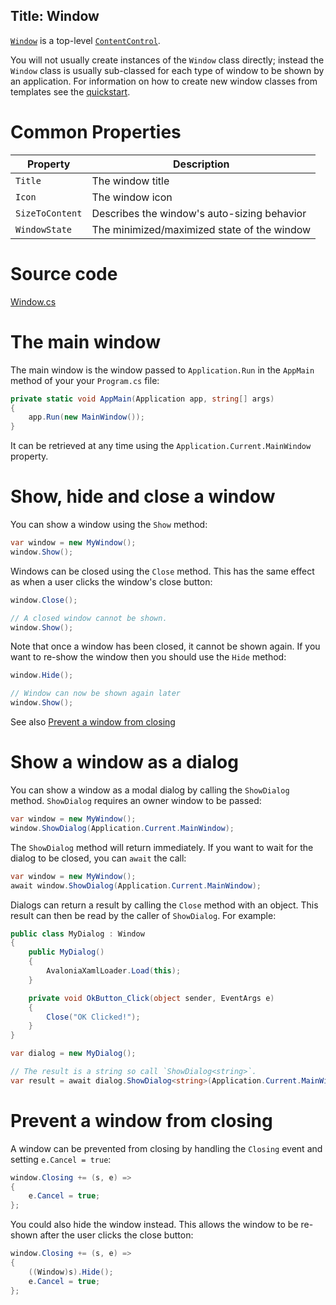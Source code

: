Title: Window
---

[`Window`](/api/Avalonia.Controls/Window) is a top-level [`ContentControl`](contentcontrol).

You will not usually create instances of the `Window` class directly; instead the `Window` class
is usually sub-classed for each type of window to be shown by an application. For information on
how to create new window classes from templates see the [quickstart](/docs/quickstart/window).

# Common Properties

|Property|Description|
|--------|-----------|
|`Title`|The window title|
|`Icon`|The window icon|
|`SizeToContent`|Describes the window's auto-sizing behavior|
|`WindowState`|The minimized/maximized state of the window|

# Source code
[Window.cs](https://github.com/AvaloniaUI/Avalonia/blob/master/src/Avalonia.Controls/Window.cs)

# The main window

The main window is the window passed to `Application.Run` in the `AppMain` method of your your
`Program.cs` file:

```csharp
private static void AppMain(Application app, string[] args)
{
    app.Run(new MainWindow());
}
```

It can be retrieved at any time using the `Application.Current.MainWindow` property.

# Show, hide and close a window

You can show a window using the `Show` method:

```csharp
var window = new MyWindow();
window.Show();
```

Windows can be closed using the `Close` method. This has the same effect as when a user clicks the
window's close button:

```csharp
window.Close();

// A closed window cannot be shown.
window.Show();
```

Note that once a window has been closed, it cannot be shown again. If you want to re-show the
window then you should use the `Hide` method:

```csharp
window.Hide();

// Window can now be shown again later
window.Show();
```

See also [Prevent a window from closing](http://localhost:5080/docs/quickstart/window#prevent-a-window-from-closing)

# Show a window as a dialog

You can show a window as a modal dialog by calling the `ShowDialog` method. `ShowDialog` requires
an owner window to be passed:

```csharp
var window = new MyWindow();
window.ShowDialog(Application.Current.MainWindow);
```

The `ShowDialog` method will return immediately. If you want to wait for the dialog to be closed,
you can `await` the call:

```csharp
var window = new MyWindow();
await window.ShowDialog(Application.Current.MainWindow);
```

Dialogs can return a result by calling the `Close` method with an object. This result can then be
read by the caller of `ShowDialog`. For example:

```csharp
public class MyDialog : Window
{
    public MyDialog()
    {
        AvaloniaXamlLoader.Load(this);
    }

    private void OkButton_Click(object sender, EventArgs e)
    {
        Close("OK Clicked!");
    }
}
```

```csharp
var dialog = new MyDialog();

// The result is a string so call `ShowDialog<string>`.
var result = await dialog.ShowDialog<string>(Application.Current.MainWindow);
```

# Prevent a window from closing

A window can be prevented from closing by handling the `Closing` event and setting `e.Cancel = true`:

```csharp
window.Closing += (s, e) =>
{
    e.Cancel = true;
};
```

You could also hide the window instead. This allows the window to be re-shown after the user clicks
the close button:

```csharp
window.Closing += (s, e) =>
{
    ((Window)s).Hide();
    e.Cancel = true;
};
```

